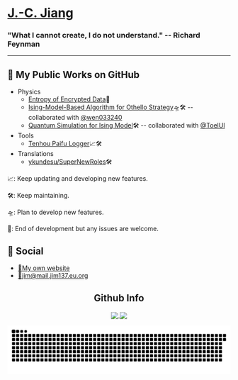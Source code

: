 # [J.-C. Jiang](https://github.com/Jim137)

### "What I cannot create, I do not understand." -- Richard Feynman

---

## 🔭 My Public Works on GitHub

* Physics
  * [Entropy of Encrypted Data](https://github.com/Jim137/Entropy)📳
  * [Ising-Model-Based Algorithm for Othello Strategy](https://github.com/Jim137/IMBA_Othello)🛸🛠️ -- collaborated with [@wen033240](https://github.com/wen033240)
  * [Quantum Simulation for Ising Model](https://github.com/Jim137/QuantumSimulation_IsingModel)🛠️ -- collaborated with [@ToelUl](https://github.com/ToelUl)
* Tools
  * [Tenhou Paifu Logger](https://github.com/Jim137/Tenhou-Paifu-Logger)📈🛠️
* Translations
  * [ykundesu/SuperNewRoles](https://github.com/ykundesu/SuperNewRoles)🛠️

📈: Keep updating and developing new features.

🛠️: Keep maintaining.

🛸: Plan to develop new features.

📳: End of development but any issues are welcome.

<!-- ## 🔬 My Research Interests

* Quantum Computing
* Superconducting Qubits -->

## 🥼 Social

* [🧭My own website](https://www.jim137.eu.org/)
* [📩jim@mail.jim137.eu.org](mailto:jim@mail.jim137.eu.org)

<h2 align="center">Github Info</h2>
<p align="center">
  <a href="https://github.com/Jim137">
    <img align="center"
         height="150em"
         src="https://github-readme-stats.vercel.app/api?username=Jim137&show_icons=true&include_all_commits=true&count_private=true&theme=apprentice&hide_border=true&bg_color=0D1117" />
  </a>
  <a href="https://github.com/Jim137">
    <img align="center"
         height="150em"
         src="https://github-readme-streak-stats.herokuapp.com/?user=Jim137&theme=black-ice&hide_border=true&stroke=0000&background=0D1117&ring=e05397&fire=e05397&currStreakLabel=e05397" />
  </a>
</p>
<p align="center">
    <img align="center" src="https://github.com/Jim137/Jim137/blob/output/github-contribution-grid-snake.svg"/>
</p>
